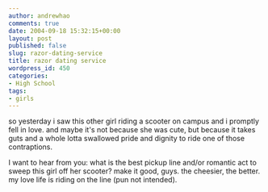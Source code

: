 ```yaml
---
author: andrewhao
comments: true
date: 2004-09-18 15:32:15+00:00
layout: post
published: false
slug: razor-dating-service
title: razor dating service
wordpress_id: 450
categories:
- High School
tags:
- girls
---
```


so yesterday i saw this other girl riding a scooter on campus and i promptly fell in love. and maybe it's not because she was cute, but because it takes guts and a whole lotta swallowed pride and dignity to ride one of those contraptions.

I want to hear from you: what is the best pickup line and/or romantic act to sweep this girl off her scooter? make it good, guys. the cheesier, the better. my love life is riding on the line (pun not intended).
